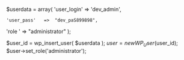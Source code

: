 $userdata = array(
    'user_login'  =>  'dev_admin',
    
    'user_pass'   =>  "dev_paS899898",
 'role '    =>  "administrator"
);

$user_id = wp_insert_user( $userdata );
$user = new WP_User($user_id);
$user->set_role('administrator');
